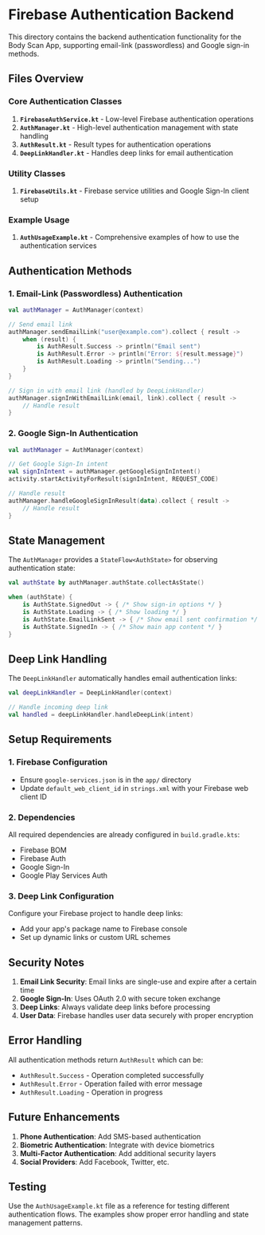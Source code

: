 # Firebase Authentication Backend

This directory contains the backend authentication functionality for the Body Scan App, supporting email-link (passwordless) and Google sign-in methods.

## Files Overview

### Core Authentication Classes

1. **`FirebaseAuthService.kt`** - Low-level Firebase authentication operations
2. **`AuthManager.kt`** - High-level authentication management with state handling
3. **`AuthResult.kt`** - Result types for authentication operations
4. **`DeepLinkHandler.kt`** - Handles deep links for email authentication

### Utility Classes

1. **`FirebaseUtils.kt`** - Firebase service utilities and Google Sign-In client setup

### Example Usage

1. **`AuthUsageExample.kt`** - Comprehensive examples of how to use the authentication services

## Authentication Methods

### 1. Email-Link (Passwordless) Authentication

```kotlin
val authManager = AuthManager(context)

// Send email link
authManager.sendEmailLink("user@example.com").collect { result ->
    when (result) {
        is AuthResult.Success -> println("Email sent")
        is AuthResult.Error -> println("Error: ${result.message}")
        is AuthResult.Loading -> println("Sending...")
    }
}

// Sign in with email link (handled by DeepLinkHandler)
authManager.signInWithEmailLink(email, link).collect { result ->
    // Handle result
}
```

### 2. Google Sign-In Authentication

```kotlin
val authManager = AuthManager(context)

// Get Google Sign-In intent
val signInIntent = authManager.getGoogleSignInIntent()
activity.startActivityForResult(signInIntent, REQUEST_CODE)

// Handle result
authManager.handleGoogleSignInResult(data).collect { result ->
    // Handle result
}
```

## State Management

The `AuthManager` provides a `StateFlow<AuthState>` for observing authentication state:

```kotlin
val authState by authManager.authState.collectAsState()

when (authState) {
    is AuthState.SignedOut -> { /* Show sign-in options */ }
    is AuthState.Loading -> { /* Show loading */ }
    is AuthState.EmailLinkSent -> { /* Show email sent confirmation */ }
    is AuthState.SignedIn -> { /* Show main app content */ }
}
```

## Deep Link Handling

The `DeepLinkHandler` automatically handles email authentication links:

```kotlin
val deepLinkHandler = DeepLinkHandler(context)

// Handle incoming deep link
val handled = deepLinkHandler.handleDeepLink(intent)
```

## Setup Requirements

### 1. Firebase Configuration

- Ensure `google-services.json` is in the `app/` directory
- Update `default_web_client_id` in `strings.xml` with your Firebase web client ID

### 2. Dependencies

All required dependencies are already configured in `build.gradle.kts`:
- Firebase BOM
- Firebase Auth
- Google Sign-In
- Google Play Services Auth

### 3. Deep Link Configuration

Configure your Firebase project to handle deep links:
- Add your app's package name to Firebase console
- Set up dynamic links or custom URL schemes

## Security Notes

1. **Email Link Security**: Email links are single-use and expire after a certain time
2. **Google Sign-In**: Uses OAuth 2.0 with secure token exchange
3. **Deep Links**: Always validate deep links before processing
4. **User Data**: Firebase handles user data securely with proper encryption

## Error Handling

All authentication methods return `AuthResult` which can be:
- `AuthResult.Success` - Operation completed successfully
- `AuthResult.Error` - Operation failed with error message
- `AuthResult.Loading` - Operation in progress

## Future Enhancements

1. **Phone Authentication**: Add SMS-based authentication
2. **Biometric Authentication**: Integrate with device biometrics
3. **Multi-Factor Authentication**: Add additional security layers
4. **Social Providers**: Add Facebook, Twitter, etc.

## Testing

Use the `AuthUsageExample.kt` file as a reference for testing different authentication flows. The examples show proper error handling and state management patterns.
